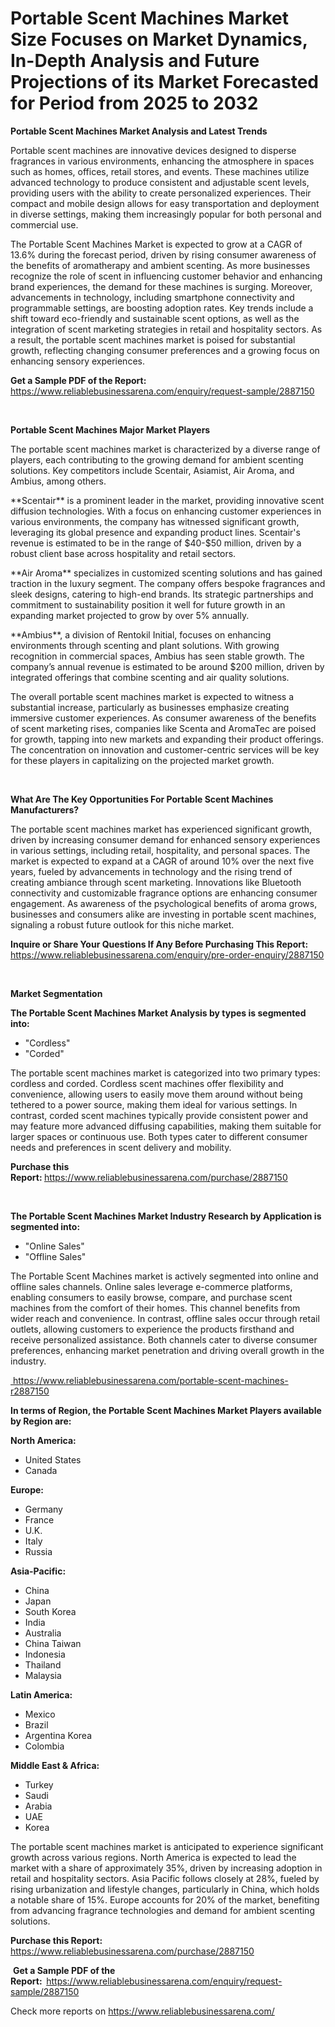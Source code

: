 <p><h1>Portable Scent Machines Market Size Focuses on Market Dynamics, In-Depth Analysis and Future Projections of its Market Forecasted for Period from 2025 to 2032</h1></p><p><strong>Portable Scent Machines Market Analysis and Latest Trends</strong></p>
<p><p>Portable scent machines are innovative devices designed to disperse fragrances in various environments, enhancing the atmosphere in spaces such as homes, offices, retail stores, and events. These machines utilize advanced technology to produce consistent and adjustable scent levels, providing users with the ability to create personalized experiences. Their compact and mobile design allows for easy transportation and deployment in diverse settings, making them increasingly popular for both personal and commercial use.</p><p>The Portable Scent Machines Market is expected to grow at a CAGR of 13.6% during the forecast period, driven by rising consumer awareness of the benefits of aromatherapy and ambient scenting. As more businesses recognize the role of scent in influencing customer behavior and enhancing brand experiences, the demand for these machines is surging. Moreover, advancements in technology, including smartphone connectivity and programmable settings, are boosting adoption rates. Key trends include a shift toward eco-friendly and sustainable scent options, as well as the integration of scent marketing strategies in retail and hospitality sectors. As a result, the portable scent machines market is poised for substantial growth, reflecting changing consumer preferences and a growing focus on enhancing sensory experiences.</p></p>
<p><strong>Get a Sample PDF of the Report:&nbsp;</strong> <a href="https://www.reliablebusinessarena.com/enquiry/request-sample/2887150?utm_campaign=3013&utm_medium=2&utm_source=Github&utm_content=ia&utm_term=13032025&utm_id=portable-scent-machines">https://www.reliablebusinessarena.com/enquiry/request-sample/2887150</a></p>
<p>&nbsp;</p>
<p><strong>Portable Scent Machines Major Market Players</strong></p>
<p><p>The portable scent machines market is characterized by a diverse range of players, each contributing to the growing demand for ambient scenting solutions. Key competitors include Scentair, Asiamist, Air Aroma, and Ambius, among others. </p><p>**Scentair** is a prominent leader in the market, providing innovative scent diffusion technologies. With a focus on enhancing customer experiences in various environments, the company has witnessed significant growth, leveraging its global presence and expanding product lines. Scentair's revenue is estimated to be in the range of $40-$50 million, driven by a robust client base across hospitality and retail sectors.</p><p>**Air Aroma** specializes in customized scenting solutions and has gained traction in the luxury segment. The company offers bespoke fragrances and sleek designs, catering to high-end brands. Its strategic partnerships and commitment to sustainability position it well for future growth in an expanding market projected to grow by over 5% annually.</p><p>**Ambius**, a division of Rentokil Initial, focuses on enhancing environments through scenting and plant solutions. With growing recognition in commercial spaces, Ambius has seen stable growth. The company’s annual revenue is estimated to be around $200 million, driven by integrated offerings that combine scenting and air quality solutions.</p><p>The overall portable scent machines market is expected to witness a substantial increase, particularly as businesses emphasize creating immersive customer experiences. As consumer awareness of the benefits of scent marketing rises, companies like Scenta and AromaTec are poised for growth, tapping into new markets and expanding their product offerings. The concentration on innovation and customer-centric services will be key for these players in capitalizing on the projected market growth.</p></p>
<p>&nbsp;</p>
<p><strong>What Are The Key Opportunities For Portable Scent Machines Manufacturers?</strong></p>
<p><p>The portable scent machines market has experienced significant growth, driven by increasing consumer demand for enhanced sensory experiences in various settings, including retail, hospitality, and personal spaces. The market is expected to expand at a CAGR of around 10% over the next five years, fueled by advancements in technology and the rising trend of creating ambiance through scent marketing. Innovations like Bluetooth connectivity and customizable fragrance options are enhancing consumer engagement. As awareness of the psychological benefits of aroma grows, businesses and consumers alike are investing in portable scent machines, signaling a robust future outlook for this niche market.</p></p>
<p><strong>Inquire or Share Your Questions If Any Before Purchasing This Report:</strong> <a href="https://www.reliablebusinessarena.com/enquiry/pre-order-enquiry/2887150?utm_campaign=3013&utm_medium=2&utm_source=Github&utm_content=ia&utm_term=13032025&utm_id=portable-scent-machines">https://www.reliablebusinessarena.com/enquiry/pre-order-enquiry/2887150</a></p>
<p>&nbsp;</p>
<p><strong>Market Segmentation</strong></p>
<p><strong>The Portable Scent Machines Market Analysis by types is segmented into:</strong></p>
<p><ul><li>"Cordless"</li><li>"Corded"</li></ul></p>
<p><p>The portable scent machines market is categorized into two primary types: cordless and corded. Cordless scent machines offer flexibility and convenience, allowing users to easily move them around without being tethered to a power source, making them ideal for various settings. In contrast, corded scent machines typically provide consistent power and may feature more advanced diffusing capabilities, making them suitable for larger spaces or continuous use. Both types cater to different consumer needs and preferences in scent delivery and mobility.</p></p>
<p><strong>Purchase this Report:&nbsp;</strong><a href="https://www.reliablebusinessarena.com/purchase/2887150?utm_campaign=3013&utm_medium=2&utm_source=Github&utm_content=ia&utm_term=13032025&utm_id=portable-scent-machines">https://www.reliablebusinessarena.com/purchase/2887150</a></p>
<p>&nbsp;</p>
<p><strong>The Portable Scent Machines Market Industry Research by Application is segmented into:</strong></p>
<p><ul><li>"Online Sales"</li><li>"Offline Sales"</li></ul></p>
<p><p>The Portable Scent Machines market is actively segmented into online and offline sales channels. Online sales leverage e-commerce platforms, enabling consumers to easily browse, compare, and purchase scent machines from the comfort of their homes. This channel benefits from wider reach and convenience. In contrast, offline sales occur through retail outlets, allowing customers to experience the products firsthand and receive personalized assistance. Both channels cater to diverse consumer preferences, enhancing market penetration and driving overall growth in the industry.</p></p>
<p><a href="https://www.reliablebusinessarena.com/portable-scent-machines-r2887150?utm_campaign=3013&utm_medium=2&utm_source=Github&utm_content=ia&utm_term=13032025&utm_id=portable-scent-machines">&nbsp;https://www.reliablebusinessarena.com/portable-scent-machines-r2887150</a></p>
<p><strong>In terms of Region, the Portable Scent Machines Market Players available by Region are:</strong></p>
<p>
    <p> <strong> North America: </strong>
        <ul>
            <li>United States</li>
            <li>Canada</li>
        </ul>
        </p> 
    <p> <strong> Europe: </strong>
        <ul>
            <li>Germany</li>
            <li>France</li>
            <li>U.K.</li>
            <li>Italy</li>
            <li>Russia</li>
        </ul>
        </p> 
    <p> <strong> Asia-Pacific: </strong>
        <ul>
            <li>China</li>
            <li>Japan</li>
            <li>South Korea</li>
            <li>India</li>
            <li>Australia</li>
            <li>China Taiwan</li>
            <li>Indonesia</li>
            <li>Thailand</li>
            <li>Malaysia</li>
        </ul>
        </p> 
    <p> <strong> Latin America: </strong>
        <ul>
            <li>Mexico</li>
            <li>Brazil</li>
            <li>Argentina Korea</li>
            <li>Colombia</li>
        </ul>
        </p> 
    <p> <strong> Middle East & Africa: </strong>
        <ul>
            <li>Turkey</li>
            <li>Saudi</li>
            <li>Arabia</li>
            <li>UAE</li>
            <li>Korea</li>
        </ul>
    </p>
    </p>
<p><p>The portable scent machines market is anticipated to experience significant growth across various regions. North America is expected to lead the market with a share of approximately 35%, driven by increasing adoption in retail and hospitality sectors. Asia Pacific follows closely at 28%, fueled by rising urbanization and lifestyle changes, particularly in China, which holds a notable share of 15%. Europe accounts for 20% of the market, benefiting from advancing fragrance technologies and demand for ambient scenting solutions.</p></p>
<p><strong>Purchase this Report: </strong><a href="https://www.reliablebusinessarena.com/purchase/2887150?utm_campaign=3013&utm_medium=2&utm_source=Github&utm_content=ia&utm_term=13032025&utm_id=portable-scent-machines">https://www.reliablebusinessarena.com/purchase/2887150</a></p>
<p>&nbsp;<strong>Get a Sample PDF of the Report:&nbsp;&nbsp;</strong><a href="https://www.reliablebusinessarena.com/enquiry/request-sample/2887150?utm_campaign=3013&utm_medium=2&utm_source=Github&utm_content=ia&utm_term=13032025&utm_id=portable-scent-machines">https://www.reliablebusinessarena.com/enquiry/request-sample/2887150</a></p>
<p><strong></strong></p>
<p>Check more reports on <a href="https://www.reliablebusinessarena.com/?utm_campaign=3013&utm_medium=2&utm_source=Github&utm_content=ia&utm_term=13032025&utm_id=portable-scent-machines">https://www.reliablebusinessarena.com/</a></p>